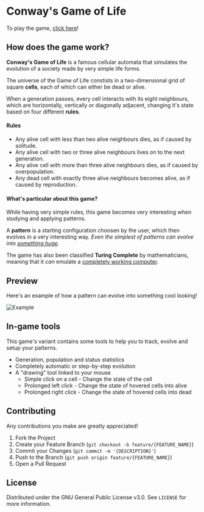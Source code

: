 # Conway's Game of Life

To play the game, [click here](https://exyss.github.io/game-of-life/play)!

## How does the game work?
__Conway's Game of Life__ is a famous cellular automata that simulates the evolution of a society made by very simple life forms.

The universe of the Game of Life constists in a two-dimensional grid of square __cells__, each of which can either be dead or alive.

When a generation passes, every cell interacts with its eight neighbours, which are horizontally, vertically or diagonally adjacent, changing it's state based on four different __rules__.

#### Rules

- Any alive cell with less than two alive neighbours dies, as if caused by solitude.
- Any alive cell with two or three alive neighbours lives on to the next generation.
- Any alive cell with more than three alive neighbours dies, as if caused by overpopulation.
- Any dead cell with exactly three alive neighbours becomes alive, as if caused by reproduction.

#### What's particular about this game?

While having very simple rules, this game becomes very interesting when studying and applying patterns.

A __pattern__ is a starting configuration choosen by the user, which then evolves in a very interesting way. *Even the simplest of patterns can evolve into [something huge](https://www.youtube.com/watch?v=Aq51GfPmD54).*

The game has also been classified __Turing Complete__ by mathematicians, meaning that it *can* emulate a [completely working computer](https://www.youtube.com/watch?v=8unMqSp0bFY).

## Preview

Here's an example of how a pattern can evolve into something cool looking!

![Example](/res/example.gif)

## In-game tools

This game's variant contains some tools to help you to track, evolve and setup your patterns.

* Generation, population and status statistics
* Completely automatic or step-by-step evolution
* A "drawing" tool linked to your mouse
    * Simple click on a cell - Change the state of the cell
    * Prolonged left click - Change the state of hovered cells into alive 
    * Prolonged right click - Change the state of hovered cells into dead

## Contributing

Any contributions you make are greatly appreciated!

1. Fork the Project
2. Create your Feature Branch (`git checkout -b feature/{FEATURE_NAME}`)
3. Commit your Changes (`git commit -m '{DESCRIPTION}'`)
4. Push to the Branch (`git push origin feature/{FEATURE_NAME}`)
5. Open a Pull Request

## License

Distributed under the GNU General Public License v3.0. See `LICENSE` for more information.
